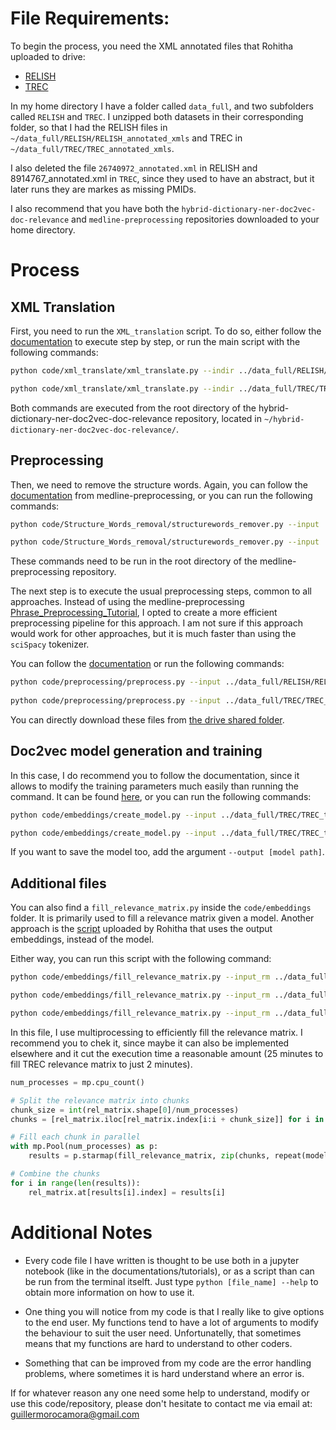 # File Requirements:

To begin the process, you need the XML annotated files that Rohitha uploaded to drive:

* [RELISH](https://drive.google.com/drive/u/0/folders/1qfHIWN2ncfboqtigF3DKOFiQFFYnTWI0)
* [TREC](https://drive.google.com/drive/u/0/folders/1wQ_ys557E3E3opQUuSWSPmtltyqLALm4)

In my home directory I have a folder called `data_full`, and two subfolders called `RELISH` and `TREC`. I unzipped both datasets in their corresponding folder, so that I had the RELISH files in `~/data_full/RELISH/RELISH_annotated_xmls` and TREC in `~/data_full/TREC/TREC_annotated_xmls`.

I also deleted the file `26740972_annotated.xml` in RELISH and 8914767_annotated.xml in `TREC`, since they used to have an abstract, but it later runs they are markes as missing PMIDs. 

I also recommend that you have both the `hybrid-dictionary-ner-doc2vec-doc-relevance` and `medline-preprocessing` repositories downloaded to your home directory.

# Process

## XML Translation
First, you need to run the `XML_translation` script. To do so, either follow the [documentation](https://github.com/zbmed-semtec/hybrid-dictionary-ner-doc2vec-doc-relevance/tree/main/docs/xml_translate) to execute step by step, or run the main script with the following commands:

```bash
python code/xml_translate/xml_translate.py --indir ../data_full/RELISH/RELISH_annotated_xmls --output ../data_full/RELISH/RELISH_documents_ann.tsv

python code/xml_translate/xml_translate.py --indir ../data_full/TREC/TREC_annotated_xmls --output ../data_full/TREC/TREC_documents_ann.tsv
```

Both commands are executed from the root directory of the hybrid-dictionary-ner-doc2vec-doc-relevance repository, located in `~/hybrid-dictionary-ner-doc2vec-doc-relevance/`.

## Preprocessing
Then, we need to remove the structure words. Again, you can follow the [documentation](https://github.com/zbmed-semtec/medline-preprocessing/tree/main/docs/Structure_Words_removal) from medline-preprocessing, or you can run the following commands:

```bash
python code/Structure_Words_removal/structurewords_remover.py --input ../data_full/RELISH/RELISH_documents_ann.tsv --output ../data_full/RELISH/RELISH_documents_ann_swr.tsv --list data/Structure_Words_removal/structure_word_list_pruned.txt 

python code/Structure_Words_removal/structurewords_remover.py --input ../data_full/TREC/TREC_documents_ann.tsv --output ../data_full/TREC/TREC_documents_ann_swr.tsv --list data/Structure_Words_removal/structure_word_list_pruned.txt 
```
These commands need to be run in the root directory of the medline-preprocessing repository.

The next step is to execute the usual preprocessing steps, common to all approaches. Instead of using the medline-preprocessing [Phrase_Preprocessing_Tutorial](https://github.com/zbmed-semtec/medline-preprocessing/blob/main/docs/Phrase_Preprocessing_Tutorial/tutorial_phrase_preprocessing.ipynb), I opted to create a more efficient preprocessing pipeline for this approach. I am not sure if this approach would work for other approaches, but it is much faster than using the `sciSpacy` tokenizer.

You can follow the [documentation](https://github.com/zbmed-semtec/hybrid-dictionary-ner-doc2vec-doc-relevance/tree/main/docs/preprocessing) or run the following commands:

```bash
python code/preprocessing/preprocess.py --input ../data_full/RELISH/RELISH_documents_ann_swr.tsv --output ../data_full/RELISH/RELISH_tokens.tsv
	
python code/preprocessing/preprocess.py --input ../data_full/TREC/TREC_documents_ann_swr.tsv --output ../data_full/TREC/TREC_tokens.tsv
```

You can directly download these files from [the drive shared folder](https://drive.google.com/drive/u/0/folders/1QF_QzIrv-SqagckVultltR5X1nwsP2Fh).

## Doc2vec model generation and training

In this case, I do recommend you to follow the documentation, since it allows to modify the training parameters much easily than running the command. It can be found [here](https://github.com/zbmed-semtec/hybrid-dictionary-ner-doc2vec-doc-relevance/tree/main/docs/embeddings), or you can run the following commands:

```bash
python code/embeddings/create_model.py --input ../data_full/TREC/TREC_tokens.tsv --embeddings ../data_full/RELISH/RELISH_embeddings.pkl --output ../data_full/RELISH/RELISH_hybrid.model

python code/embeddings/create_model.py --input ../data_full/TREC/TREC_tokens.tsv --embeddings ../data_full/TREC/TREC_embeddings.pkl --output ../data_full/TREC/TREC_hybrid.model
```
If you want to save the model too, add the argument `--output [model path]`.

## Additional files

You can also find a `fill_relevance_matrix.py` inside the `code/embeddings` folder. It is primarily used to fill a relevance matrix given a model. Another approach is the [script](https://github.com/zbmed-semtec/medline-preprocessing/tree/main/code/Cosine_Similarity) uploaded by Rohitha that uses the output embeddings, instead of the model.

Either way, you can run this script with the following command:

```bash
python code/embeddings/fill_relevance_matrix.py --input_rm ../data_full/RELISH/RELISH_relevance_matrix.tsv --input_model ../data_full/RELISH/RELISH_hybrid_d2v.model --output ../data_full/RELISH/RELISH_filled_relevance_matrix.tsv --verbose 1

python code/embeddings/fill_relevance_matrix.py --input_rm ../data_full/TREC/TREC_simplified_relevance_matrix.tsv --input_model ../data_full/TREC/TREC_hybrid_d2v.model --output ../data_full/TREC/TREC_simplified_filled_relevance_matrix.tsv --verbose 1

python code/embeddings/fill_relevance_matrix.py --input_rm ../data_full/TREC/TREC_repurposed_relevance_matrix.tsv --input_model ../data_full/TREC/TREC_hybrid_d2v.model --output ../data_full/TREC/TREC_repurposed_filled_relevance_matrix.tsv --verbose 1
```

In this file, I use multiprocessing to efficiently fill the relevance matrix. I recommend you to chek it, since maybe it can also be implemented elsewhere and it cut the execution time a reasonable amount (25 minutes to fill TREC relevance matrix to just 2 minutes).

```python
num_processes = mp.cpu_count()

# Split the relevance matrix into chunks
chunk_size = int(rel_matrix.shape[0]/num_processes)
chunks = [rel_matrix.iloc[rel_matrix.index[i:i + chunk_size]] for i in range(0, rel_matrix.shape[0], chunk_size)]

# Fill each chunk in parallel
with mp.Pool(num_processes) as p:
    results = p.starmap(fill_relevance_matrix, zip(chunks, repeat(model)))

# Combine the chunks
for i in range(len(results)):
    rel_matrix.at[results[i].index] = results[i]
```

# Additional Notes

* Every code file I have written is thought to be use both in a jupyter notebook (like in the documentations/tutorials), or as a script than can be run from the terminal itselft. Just type `python [file_name] --help` to obtain more information on how to use it.

* One thing you will notice from my code is that I really like to give options to the end user. My functions tend to have a lot of arguments to modify the behaviour to suit the user need. Unfortunatelly, that sometimes means that my functions are hard to understand to other coders. 

* Something that can be improved from my code are the error handling problems, where sometimes it is hard understand where an error is.

If for whatever reason any one need some help to understand, modify or use this code/repository, please don't hesitate to contact me via email at: guillermorocamora@gmail.com
